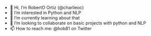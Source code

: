 - 👋 Hi, I’m RobertO Ortiz (@charlieoc)
- 👀 I’m interested in Python and NLP
- 🌱 I’m currently learning about that
- 💞️ I’m looking to collaborate on basic projects with python and NLP
- 📫 How to reach me: @hob81 on Twitter

